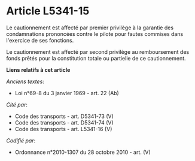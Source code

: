 # Article L5341-15

Le cautionnement est affecté par premier privilège à la garantie des condamnations prononcées contre le pilote pour fautes
commises dans l'exercice de ses fonctions.

Le cautionnement est affecté par second privilège au remboursement des fonds prêtés pour la constitution totale ou partielle
de ce cautionnement.

**Liens relatifs à cet article**

_Anciens textes_:

  - Loi n°69-8 du 3 janvier 1969 - art. 22 (Ab)

_Cité par_:

  - Code des transports - art. D5341-73 (V)
  - Code des transports - art. D5341-74 (V)
  - Code des transports - art. L5341-16 (V)

_Codifié par_:

  - Ordonnance n°2010-1307 du 28 octobre 2010 - art. (V)
